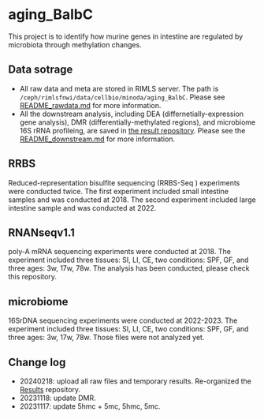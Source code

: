 # aging_BalbC
This project is to identify how murine genes in intestine are regulated by microbiota through methylation changes.

## Data sotrage
- All raw data and meta are stored in RIMLS server. The path is `/ceph/rimlsfnwi/data/cellbio/minoda/aging_BalbC`. Please see [README_rawdata.md](./README_rawdata.md) for more information.
- All the downstream analysis, including DEA (differnetially-expression gene analysis), DMR (differentially-methylated regions), and microbiome 16S rRNA profileing, are saved in [the result repository](./Results/). Please see the [README_downstream.md](./Results/README_downstream.md) for more information.

## RRBS
Reduced-representation bisulfite sequencing (RRBS-Seq ) experiments were conducted twice. The first experiment included small intestine samples and was conducted at 2018. The second experiment included large intestine sample and was conducted at 2022.

## RNANseqv1.1
poly-A mRNA sequencing experiments were conducted at 2018. The experiment included three tissues: SI, LI, CE, two conditions: SPF, GF, and three ages: 3w, 17w, 78w. The analysis has been conducted, please check this repository.
 
## microbiome
16SrDNA sequencing experiments were conducted at 2022-2023. The experiment included three tissues: SI, LI, CE, two conditions: SPF, GF, and three ages: 3w, 17w, 78w. Those files were not analyzed yet. 

## Change log
- 20240218: upload all raw files and temporary results. Re-organized the [Results](./Results/) repository.
- 20231118: update DMR.
- 20231117: update 5hmc + 5mc, 5hmc, 5mc.